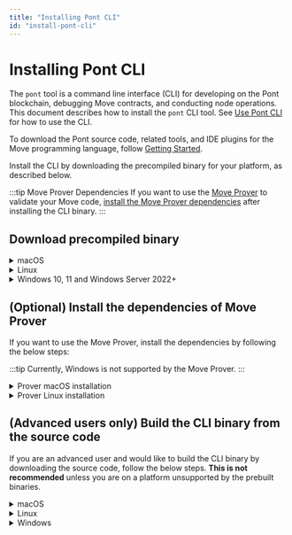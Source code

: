 ```yaml
---
title: "Installing Pont CLI"
id: "install-pont-cli"
---
```


# Installing Pont CLI

The `pont` tool is a command line interface (CLI) for developing on the Pont blockchain, debugging Move contracts, and conducting node operations. This document describes how to install the `pont` CLI tool. See [Use Pont CLI](use-pont-cli) for how to use the CLI.

To download the Pont source code, related tools, and IDE plugins for the Move programming language, follow [Getting Started](../../guides/getting-started.md).

Install the CLI by downloading the precompiled binary for your platform, as described below. 

:::tip Move Prover Dependencies
If you want to use the [Move Prover](https://github.com/move-language/move/blob/main/language/move-prover/doc/user/prover-guide.md) to validate your Move code, [install the Move Prover dependencies](#optional-install-the-dependencies-of-move-prover) after installing the CLI binary.
:::

## Download precompiled binary
<details>
<summary>macOS</summary>

### macOS
:::tip
These instructions have been tested on macOS Monterey (12.6)
:::


1. Go to the [Pont CLI Release](https://github.com/aptos-labs/pont-core/releases?q=cli&expanded=true) list.
1. Click the **Assets** expandable menu for the latest release. 
1. You will see the zip files with the filename of the format: `pont-cli-<version>-<platform>`. These are the platform-specific pre-compiled binaries of the CLI. Download the zip file for your platform, dismissing any warnings.
1. Unzip the downloaded file. This will extract the `pont` CLI binary file into your default downloads folder. For example, on macOS it is the `~/Downloads` folder.
1. Move this extracted `pont` binary file into your preferred local folder. For example, place it in the `~/bin/pont` folder on macOS to make it accessible from the command line.

   :::tip Upgrading? Remember to look in the default download folder
   When you update the CLI binary with the latest version, note that the newer version binary will be downloaded to your default Downloads folder. Remember to move this newer version binary from the Downloads folder to the `~/bin/pont` folder to update and overwrite the older version.
:::

1. Make this `~/bin/pont` an executable by running this command: 
   - `chmod +x ~/bin/pont`.
   - On macOS when you attempt to run the `pont` tool for the first time, you will be blocked by the macOS that this app is from an "unknown developer". This is normal. Follow the simple steps recommended by the Apple support in [Open a Mac app from an unidentified developer](https://support.apple.com/guide/mac-help/open-a-mac-app-from-an-unidentified-developer-mh40616/mac) to remove this blocker.
1. Type `~/bin/pont help` to read help instructions.
1. Add `~/bin` to your path in your `.bashrc` or `.zshrc` file for future use.

</details>

<details>
<summary>Linux</summary>

### Linux
:::tip
These instructions have been tested on Ubuntu 20.04.
:::

1. Go to the [Pont CLI release page](https://github.com/aptos-labs/pont-core/releases?q=cli&expanded=true).
1. Click the **Assets** expandable menu for the latest release. 
1. You will see the zip files with the filename of the format: `pont-cli-<version>-<platform>`. These are the platform-specific pre-compiled binaries of the CLI. Download the zip file for your platform, dismissing any warnings.
1. Unzip the downloaded file. This will extract the `pont` CLI binary file into your default downloads folder. 
1. Move this extracted `pont` binary file into your preferred local folder. 

   :::tip Upgrading? Remember to look in the default download folder
   When you update the CLI binary with the latest version, note that the newer version binary will be downloaded to your default Downloads folder. Remember to move this newer version binary from the Downloads folder to `~/bin/pont` folder (overwriting the older version).
   :::

1. Make this `~/bin/pont` an executable by running this command:
    - `chmod +x ~/bin/pont`.
1. Type `~/bin/pont help` to read help instructions.
1. Add `~/bin` to your path in your `.bashrc` or `.zshrc` file for future use.

</details>

<details>
<summary>Windows 10, 11 and Windows Server 2022+</summary>

### Windows 10, 11 and Windows Server 2022+

:::tip
These instructions have been tested on Windows 11 and Windows Server 2022. Windows support is new and some features may be not complete. Open [Github issues](https://github.com/aptos-labs/pont-core/issues) for bugs.
:::

1. Go to the [Pont CLI release page](https://github.com/aptos-labs/pont-core/releases?q=cli&expanded=true).
1. Click the **Assets** expandable menu for the latest release. 
1. You will see the zip files with the filename of the format: `pont-cli-<version>-<platform>`. These are the platform-specific pre-compiled binaries of the CLI. Download the zip file for your platform, dismissing any warnings.
1. Unzip the downloaded file. This will extract the `pont` CLI binary file into your default downloads folder. For example, on Windows it is the `\Users\user\Downloads` folder.
1. Move this extracted `pont` binary file into your preferred local folder.
   :::tip Upgrading? Remember to look in the default download folder
   When you update the CLI binary with the latest version, note that the newer version binary will be downloaded to your default Downloads folder. Remember to move this newer version binary from the Downloads folder to your preferred location.
   :::
1. Open a powershell terminal via the windows start menu
1. In the powershell terminal, you can get help instructions by running the command with help.  For example ` .\Downloads\pont-cli-0.3.5-Windows-x86_64\pont.exe help` to read help instructions.

</details>

## (Optional) Install the dependencies of Move Prover

If you want to use the Move Prover, install the dependencies by following the below steps:

:::tip
Currently, Windows is not supported by the Move Prover.
:::

<details>
<summary>Prover macOS installation</summary>

### macOS

:::tip
These instructions have been tested on macOS Monterey (12.6)
:::

1. Ensure you have `brew` installed https://brew.sh/.
1. Ensure you have `git` installed https://git-scm.com/book/en/v2/Getting-Started-Installing-Git.
1. Clone the Pont core repo:  `git clone https://github.com/aptos-labs/pont-core.git`.
1. Change directory into `pont-core`: `cd pont-core`
1. Run the dev setup script to prepare your environment: `./scripts/dev_setup.sh -yp`
1. Source the profile file: `source ~/.profile`.

   :::info
   Note that you have to include environment variable definitions in `~/.profile` into your shell. Depending on your setup, the  `~/.profile` may be already automatically loaded for each login shell, or it may not. If not, you may
   need to add `. ~/.profile` to your `~/.bash_profile` or other shell configuration manually.
   :::

1. You can now run the Move Prover to prove an example:
    ```bash
    pont move prove --package-dir pont-move/move-examples/hello_prover/
    ```
   
</details>

<details>
<summary>Prover Linux installation</summary>

### Linux

:::tip 
Some Linux distributions are not supported. Currently, OpenSUSE and Amazon Linux do not support the automatic installation via the `dev_setup.sh` script.
:::

1. Ensure you have `git` installed https://git-scm.com/book/en/v2/Getting-Started-Installing-Git.
1. Clone the Pont core repo:  `git clone https://github.com/aptos-labs/pont-core.git`.
1. Change directory into `pont-core`: `cd pont-core`
1. Run the dev setup script to prepare your environment: `./scripts/dev_setup.sh -yp`
1. Source the profile file: `source ~/.profile`.

   :::info
   Note that you have to include environment variable definitions in `~/.profile` into your shell. Depending on your setup, the  `~/.profile` may be already automatically loaded for each login shell, or it may not. If not, you may
   need to add `. ~/.profile` to your `~/.bash_profile` or other shell configuration manually.
   :::

1. You can now run the Move Prover to prove an example:
    ```bash
    pont move prove --package-dir pont-move/move-examples/hello_prover/
    ```

</details>

## (Advanced users only) Build the CLI binary from the source code

If you are an advanced user and would like to build the CLI binary by downloading the source code, follow the below steps. **This is not recommended** unless you are on a platform unsupported by the prebuilt binaries.

<details>
<summary>macOS</summary>

### macOS
#### Setup dependencies

**> Using the automated script**

1. If on Mac, ensure you have `brew` installed https://brew.sh/
1. Ensure you have `git` installed https://git-scm.com/book/en/v2/Getting-Started-Installing-Git.
1. Clone the Pont core repo:  `git clone https://github.com/aptos-labs/pont-core.git`.
1. Change directory into `pont-core`: `cd pont-core`
1. Run the dev setup script to prepare your environment: `./scripts/dev_setup.sh`
1. Update your current shell environment: `source ~/.cargo/env`.

**> Manual installation of dependencies**

If the script above doesn't work for you, you can install these manually, but it's **not recommended**.

1. Install [Rust](https://www.rust-lang.org/tools/install)
1. Install [Git](https://git-scm.com/download)
1. Install [CMake](https://cmake.org/download/)
1. Install [LLVM](https://releases.llvm.org/)

#### Building the Pont CLI

1. Checkout the correct branch `git checkout --track origin/<branch>`, where `<branch>` is:
    - `devnet` for building on the Pont devnet.
    - `testnet` for building on the Pont testnet.
    - `main` for the current development branch.
1. Build the CLI tool: `cargo build --package pont --release`.
1. The binary will be available in at
    - `target/release/pont`
1. (Optional) Move this executable to a place on your path e.g. `~/bin/pont`.
1. You can now get help instructions by running `~/bin/pont help`

</details>

<details>
<summary>Linux</summary>

### Linux
#### Setup dependencies

**> Using the automated script**

1. If on Mac, ensure you have `brew` installed https://brew.sh/
1. Ensure you have `git` installed https://git-scm.com/book/en/v2/Getting-Started-Installing-Git.
1. Clone the Pont core repo:  `git clone https://github.com/aptos-labs/pont-core.git`.
1. Change directory into `pont-core`: `cd pont-core`
1. Run the dev setup script to prepare your environment: `./scripts/dev_setup.sh`
1. Update your current shell environment: `source ~/.cargo/env`

**> Manual installation of dependencies**

If the script above does not work for you, you can install these manually, but it is **not recommended**:

1. [Rust](https://www.rust-lang.org/tools/install).
1. [Git](https://git-scm.com/download).
1. [CMake](https://cmake.org/download/).
1. [LLVM](https://releases.llvm.org/).

#### Building the Pont CLI

1. Checkout the correct branch `git checkout --track origin/<branch>`, where `<branch>` is:
    - `devnet` for building on the Pont devnet.
    - `testnet` for building on the Pont testnet.
    - `main` for the current development branch.
1. Build the CLI tool: `cargo build --package pont --release`.
1. The binary will be available in at
   - `target/release/pont`
1. (Optional) Move this executable to a place on your path e.g. `~/bin/pont`.
1. You can now get help instructions by running `~/bin/pont help`

</details>

<details>
<summary>Windows</summary>

### Windows

#### Setup dependencies

:::tip
The pont-core codebase currently has no script similar to the `dev_setup.sh` script for
Windows.  All dependencies must be manually installed.
:::

**> Manual installation of dependencies**

1. Install [Rust](https://www.rust-lang.org/tools/install).
1. Install [Git](https://git-scm.com/download).
1. Install [CMake](https://cmake.org/download/).
1. If on Windows ARM, install [Visual Studio Preview](https://visualstudio.microsoft.com/vs/preview/).
1. Install [C++ build tools for Windows](https://visualstudio.microsoft.com/downloads/#microsoft-visual-c-redistributable-for-visual-studio-2022).
1. Install [LLVM](https://releases.llvm.org/).

#### Building pont-core

1. Checkout the correct branch `git checkout --track origin/<branch>`, where `<branch>` is:
    - `devnet` for building on the Pont devnet.
    - `testnet` for building on the Pont testnet.
    - `main` for the current development branch.
1. Build the CLI tool: `cargo build --package pont --release`.
1. The binary will be available at - `target\release\pont.exe`
1. You can now get help instructions by running `target\release\pont.exe` in a Powershell window.

</details>
